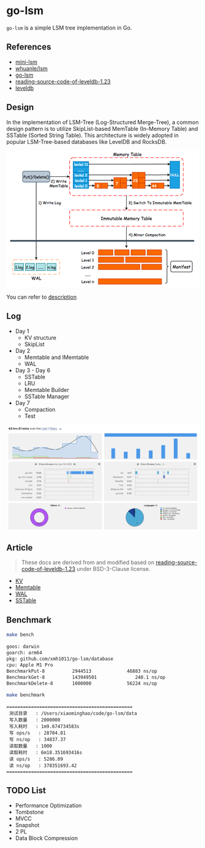 # go-lsm

`go-lsm` is a simple LSM tree implementation in Go.

## References

- [mini-lsm](https://skyzh.github.io/mini-lsm/)
- [whuanle/lsm](https://www.cnblogs.com/whuanle/p/16297025.html)
- [go-lsm](https://github.com/SarthakMakhija/go-lsm)
- [reading-source-code-of-leveldb-1.23](https://github.com/SmartKeyerror/reading-source-code-of-leveldb-1.23)
- [leveldb](https://github.com/merlin82/leveldb)

## Design

In the implementation of LSM-Tree (Log-Structured Merge-Tree), a common design pattern is to utilize SkipList-based MemTable (In-Memory Table) and SSTable (Sorted String Table). This architecture is widely adopted in popular LSM-Tree-based databases like LevelDB and RocksDB.

![./docs/pics/leveldb.png](./docs/pics/leveldb.png)

You can refer to [description](./docs/description.md)

## Log

- Day 1
  - KV structure
  - SkipList
- Day 2
  - Memtable and IMemtable
  - WAL
- Day 3 - Day 6
  - SSTable
  - LRU
  - Memtable Builder
  - SSTable Manager
- Day 7
  - Compaction
  - Test

![./docs/pics/log.jpg](./docs/pics/log.jpg)

## Article

> These docs are derived from and modified based on [reading-source-code-of-leveldb-1.23](https://github.com/SmartKeyerror/reading-source-code-of-leveldb-1.23) under BSD-3-Clause license.

- [KV](kv/README.md)
- [Memtable](memory/README.md)
- [WAL](wal/README.md)
- [SSTable](disk/README.md)

## Benchmark

```bash
make bench
```

```text
goos: darwin
goarch: arm64
pkg: github.com/xmh1011/go-lsm/database
cpu: Apple M1 Pro
BenchmarkPut-8          2944513             46883 ns/op
BenchmarkGet-8          143949501              248.1 ns/op
BenchmarkDelete-8       1000000             56224 ns/op
```

```bash
make benchmark
```

```text
==============================================
 测试目录   : /Users/xiaominghao/code/go-lsm/data
 写入数量   : 2000000
 写入耗时   : 1m9.674734583s
 写 ops/s   : 28704.81
 写 ns/op   : 34837.37
 读取数量   : 1000
 读取耗时   : 6m18.351693416s
 读 ops/s   : 5286.09
 读 ns/op   : 378351693.42
==============================================
```

## TODO List

- Performance Optimization
- Tombstone
- MVCC
- Snapshot
- 2 PL
- Data Block Compression